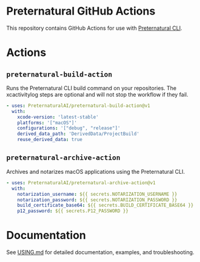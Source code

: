 # Preternatural GitHub Actions

This repository contains GitHub Actions for use with [Preternatural CLI](https://github.com/PreternaturalAI/CLI-release).

# Actions

## `preternatural-build-action`
Runs the Preternatural CLI build command on your repositories. The xcactivitylog steps are optional and will not stop the workflow if they fail.

```yaml
- uses: PreternaturalAI/preternatural-build-action@v1
  with:
    xcode-version: 'latest-stable'
    platforms: '["macOS"]'
    configurations: '["debug", "release"]'
    derived_data_path: 'DerivedData/ProjectBuild'
    reuse_derived_data: true
```

## `preternatural-archive-action`
Archives and notarizes macOS applications using the Preternatural CLI.

```yaml
- uses: PreternaturalAI/preternatural-archive-action@v1
  with:
    notarization_username: ${{ secrets.NOTARIZATION_USERNAME }}
    notarization_password: ${{ secrets.NOTARIZATION_PASSWORD }}
    build_certificate_base64: ${{ secrets.BUILD_CERTIFICATE_BASE64 }}
    p12_password: ${{ secrets.P12_PASSWORD }}
```

# Documentation

See [USING.md](./USING.md) for detailed documentation, examples, and troubleshooting.
